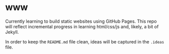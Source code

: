 # www

Currently learning to build static websites using GitHub Pages.  This repo will reflect incremental progress in learning html/css/js and, likely, a bit of Jekyll.

In order to keep the ```README.md``` file clean, ideas will be captured in the ```.ideas``` file.
